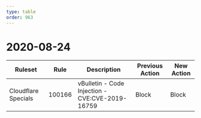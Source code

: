```yaml
---
type: table
order: 963
---
```


# 2020-08-24

<TableWrap><table style="width: 100%">

<thead>
  <tr>
    <th>Ruleset</th>
    <th>Rule</th>
    <th>Description</th>
    <th>Previous Action</th>
    <th>New Action</th>
  </tr>
</thead>
<tbody>
  <tr>
    <td>Cloudflare Specials</td>
    <td>100166</td>
    <td>vBulletin - Code Injection - CVE:CVE-2019-16759</td>
    <td>Block</td>
    <td>Block</td>
  </tr>
</tbody>

</table></TableWrap>
